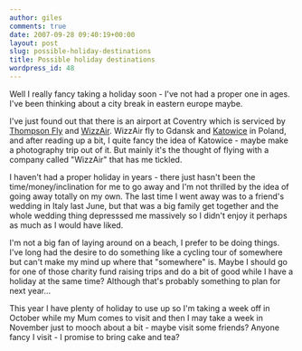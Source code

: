 ```yaml
---
author: giles
comments: true
date: 2007-09-28 09:40:19+00:00
layout: post
slug: possible-holiday-destinations
title: Possible holiday destinations
wordpress_id: 48
---
```


Well I really fancy taking a holiday soon - I've not had a proper one in ages. I've been thinking about a city break in eastern europe maybe.

I've just found out that there is an airport at Coventry which is serviced by [Thompson Fly](http://www.thomsonfly.com/) and [WizzAir](http://wizzair.com/?language=EN). WizzAir fly to Gdansk and [Katowice](http://en.wikipedia.org/wiki/Katowice) in Poland, and after reading up a bit, I quite fancy the idea of Katowice - maybe make a photography trip out of it. But mainly it's the thought of flying with a company called "WizzAir" that has me tickled.

I haven't had a proper holiday in years - there just hasn't been the time/money/inclination for me to go away and I'm not thrilled by the idea of going away totally on my own. The last time I went away was to a friend's wedding in Italy last June, but that was a big family get together and the whole wedding thing depresssed me massively so I didn't enjoy it perhaps as much as I would have liked.

I'm not a big fan of laying around on a beach, I prefer to be doing things. I've long had the desire to do something like a cycling tour of somewhere but can't make my mind up where that "somewhere" is. Maybe I should go for one of those charity fund raising trips and do a bit of good while I have a holiday at the same time? Although that's probably something to plan for next year...

This year I have plenty of holiday to use up so I'm taking a week off in October while my Mum comes to visit and then I may take a week in November just to mooch about a bit - maybe visit some friends? Anyone fancy I visit - I promise to bring cake and tea?
